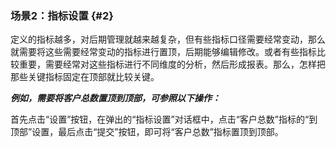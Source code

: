 ### 场景2：指标设置 {#2}

定义的指标越多，对后期管理就越来越复杂，但有些指标口径需要经常变动，那么就需要将这些需要经常变动的指标进行置顶，后期能够编辑修改。或者有些指标比较重要，需要经常对这些指标进行不同维度的分析，然后形成报表。那么，怎样把那些关键指标固定在顶部就比较关键。

**_例如，需要将客户总数置顶到顶部，可参照以下操作：_**

首先点击“设置”按钮，在弹出的“指标设置”对话框中，点击“客户总数”指标的“到顶部”设置，最后点击“提交”按钮，即可将“客户总数”指标置顶到顶部。